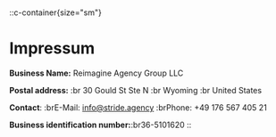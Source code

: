 #

::c-container{size="sm"}
# Impressum

**Business Name:** Reimagine Agency Group LLC

**Postal address:** :br 30 Gould St Ste N :br Wyoming :br United States

**Contact**: \:brE-Mail: <info@stride.agency> \:brPhone: +49 176 567 405 21​

**Business identification number:**:br36-5101620
::
